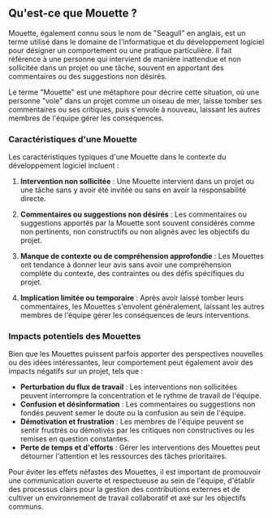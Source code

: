 ## Qu'est-ce que Mouette ?

Mouette, également connu sous le nom de "Seagull" en anglais, est un terme utilisé dans le domaine de l'informatique et du développement logiciel pour désigner un comportement ou une pratique particulière. Il fait référence à une personne qui intervient de manière inattendue et non sollicitée dans un projet ou une tâche, souvent en apportant des commentaires ou des suggestions non désirés.

Le terme "Mouette" est une métaphore pour décrire cette situation, où une personne "vole" dans un projet comme un oiseau de mer, laisse tomber ses commentaires ou ses critiques, puis s'envole à nouveau, laissant les autres membres de l'équipe gérer les conséquences.

### Caractéristiques d'une Mouette

Les caractéristiques typiques d'une Mouette dans le contexte du développement logiciel incluent :

1. **Intervention non sollicitée** : Une Mouette intervient dans un projet ou une tâche sans y avoir été invitée ou sans en avoir la responsabilité directe.

2. **Commentaires ou suggestions non désirés** : Les commentaires ou suggestions apportés par la Mouette sont souvent considérés comme non pertinents, non constructifs ou non alignés avec les objectifs du projet.

3. **Manque de contexte ou de compréhension approfondie** : Les Mouettes ont tendance à donner leur avis sans avoir une compréhension complète du contexte, des contraintes ou des défis spécifiques du projet.

4. **Implication limitée ou temporaire** : Après avoir laissé tomber leurs commentaires, les Mouettes s'envolent généralement, laissant les autres membres de l'équipe gérer les conséquences de leurs interventions.

### Impacts potentiels des Mouettes

Bien que les Mouettes puissent parfois apporter des perspectives nouvelles ou des idées intéressantes, leur comportement peut également avoir des impacts négatifs sur un projet, tels que :

- **Perturbation du flux de travail** : Les interventions non sollicitées peuvent interrompre la concentration et le rythme de travail de l'équipe.
- **Confusion et désinformation** : Les commentaires ou suggestions non fondés peuvent semer le doute ou la confusion au sein de l'équipe.
- **Démotivation et frustration** : Les membres de l'équipe peuvent se sentir frustrés ou démotivés par les critiques non constructives ou les remises en question constantes.
- **Perte de temps et d'efforts** : Gérer les interventions des Mouettes peut détourner l'attention et les ressources des tâches prioritaires.

Pour éviter les effets néfastes des Mouettes, il est important de promouvoir une communication ouverte et respectueuse au sein de l'équipe, d'établir des processus clairs pour la gestion des contributions externes et de cultiver un environnement de travail collaboratif et axé sur les objectifs communs.
